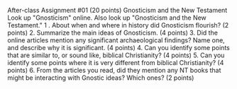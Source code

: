 After-class Assignment #01 (20 points)
Gnosticism and the New Testament
Look up "Gnosticism" online. Also look up "Gnosticism and the New Testament."
1 . About when and where in history did Gnosticism flourish? (2 points)
2. Summarize the main ideas of Gnosticism. (4 points)
3. Did the online articles mention any significant archaeological findings? Name one, and describe why it is significant. (4 points)
4. Can you identify some points that are similar to, or sound like, biblical Christianity? (4 points)
5. Can you identify some points where it is very different from biblical Christianity? (4 points)
6. From the articles you read, did they mention any NT books that might be interacting with Gnostic ideas? Which ones? (2 points)
